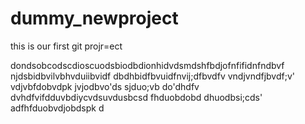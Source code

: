 # dummy_newproject
this is our first git projr=ect

dondsobcodscdioscuodsbiodbdionhidvdsmdshfbdjofnfifidnfndbvf
njdsbidbvilvbhvduiibvidf
dbdhbidfbvuidfnvij;dfbvdfv
vndjvndfjbvdf;v'
vdjvbfdobvdpk
jvjodbvo'ds
sjduo;vb
do'dhdfv
dvhdfvifdduvbdiycvdsuvdusbcsd
fhduobdobd
dhuodbsi;cds'
adfhfduobvdjobdspk
d

